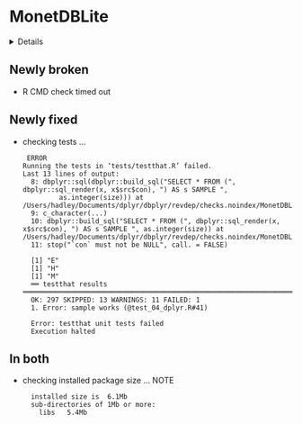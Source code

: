 # MonetDBLite

<details>

* Version: 0.6.0
* Source code: https://github.com/cran/MonetDBLite
* URL: https://github.com/hannesmuehleisen/MonetDBLite-R
* BugReports: https://github.com/hannesmuehleisen/MonetDBLite-R/issues
* Date/Publication: 2018-07-27 09:40:03 UTC
* Number of recursive dependencies: 75

Run `revdep_details(,"MonetDBLite")` for more info

</details>

## Newly broken

*   R CMD check timed out
    

## Newly fixed

*   checking tests ...
    ```
     ERROR
    Running the tests in ‘tests/testthat.R’ failed.
    Last 13 lines of output:
      8: dbplyr::sql(dbplyr::build_sql("SELECT * FROM (", dbplyr::sql_render(x, x$src$con), ") AS s SAMPLE ", 
             as.integer(size))) at /Users/hadley/Documents/dplyr/dbplyr/revdep/checks.noindex/MonetDBLite/old/MonetDBLite.Rcheck/00_pkg_src/MonetDBLite/R/dplyr.R:48
      9: c_character(...)
      10: dbplyr::build_sql("SELECT * FROM (", dbplyr::sql_render(x, x$src$con), ") AS s SAMPLE ", as.integer(size)) at /Users/hadley/Documents/dplyr/dbplyr/revdep/checks.noindex/MonetDBLite/old/MonetDBLite.Rcheck/00_pkg_src/MonetDBLite/R/dplyr.R:48
      11: stop("`con` must not be NULL", call. = FALSE)
      
      [1] "E"
      [1] "H"
      [1] "M"
      ══ testthat results  ════════════════════════════════════════════════════════════════════════
      OK: 297 SKIPPED: 13 WARNINGS: 11 FAILED: 1
      1. Error: sample works (@test_04_dplyr.R#41) 
      
      Error: testthat unit tests failed
      Execution halted
    ```

## In both

*   checking installed package size ... NOTE
    ```
      installed size is  6.1Mb
      sub-directories of 1Mb or more:
        libs   5.4Mb
    ```

